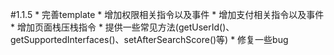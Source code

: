 #1.1.5
    * 完善template
    * 增加权限相关指令以及事件
    * 增加支付相关指令以及事件
    * 增加页面栈压栈指令
    * 提供一些常见方法(getUserId()、getSupportedInterfaces()、setAfterSearchScore()等)
    * 修复一些bug
